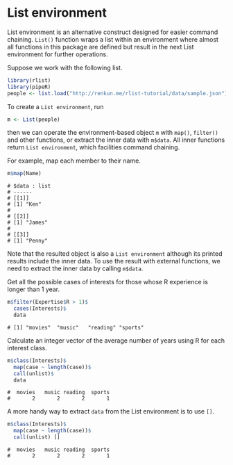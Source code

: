

# List environment

List environment is an alternative construct designed for easier command chaining. `List()` function wraps a list within an environment where almost all functions in this package are defined but result in the next List environment for further operations.

Suppose we work with the following list.


```r
library(rlist)
library(pipeR)
people <- list.load("http://renkun.me/rlist-tutorial/data/sample.json")
```

To create a `List environment`, run


```r
m <- List(people)
```

then we can operate the environment-based object `m` with `map()`, `filter()` and other functions, or extract the inner data with `m$data`. All inner functions return `List environment`, which facilities command chaining.

For example, map each member to their name.


```r
m$map(Name)
```

```
# $data : list 
# ------
# [[1]]
# [1] "Ken"
# 
# [[2]]
# [1] "James"
# 
# [[3]]
# [1] "Penny"
```

Note that the resulted object is also a `List environment` although its printed results include the inner data. To use the result with external functions, we need to extract the inner data by calling `m$data`.

Get all the possible cases of interests for those whose R experience is longer than 1 year.


```r
m$filter(Expertise$R > 1)$
  cases(Interests)$
  data
```

```
# [1] "movies"  "music"   "reading" "sports"
```

Calculate an integer vector of the average number of years using R for each interest class.


```r
m$class(Interests)$
  map(case ~ length(case))$
  call(unlist)$
  data
```

```
#  movies   music reading  sports 
#       2       2       2       1
```

A more handy way to extract `data` from the List environment is to use `[]`.


```r
m$class(Interests)$
  map(case ~ length(case))$
  call(unlist) []
```

```
#  movies   music reading  sports 
#       2       2       2       1
```

